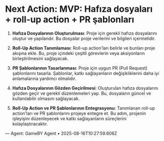 # Next Action: MVP: Hafıza dosyaları + roll-up action + PR şablonları

1. **Hafıza Dosyalarının Oluşturulması**: Proje için gerekli hafıza dosyalarını oluştur ve yapılandır. Bu dosyalar proje verilerini ve bilgileri içermelidir.

2. **Roll-Up Action Tanımlaması**: Roll-up action'ları belirle ve bunları proje akışına ekle. Bu, proje içindeki çeşitli görevlerin veya aksiyonların birleştirilmesini sağlayacak.

3. **PR Şablonlarının Tasarlanması**: Proje için uygun PR (Pull Request) şablonlarını tasarla. Şablonlar, katkı sağlayanların değişikliklerini daha iyi anlamalarına yardımcı olmalıdır.

4. **Hafıza Dosyalarının Gözden Geçirilmesi**: Oluşturulan hafıza dosyalarını gözden geçir ve gerekli düzenlemeleri yap. Bu, dosyaların güncel ve kullanılabilir olmasını sağlayacak.

5. **Roll-Up Action ve PR Şablonlarının Entegrasyonu**: Tanımlanan roll-up action'ları ve PR şablonlarını projeye entegre et. Bu adım, projenin işleyişini düzenleyecek ve katkı sağlayanların süreçlerini kolaylaştıracaktır.

— Agent: GameBY Agent • 2025-08-16T10:27:59.606Z
